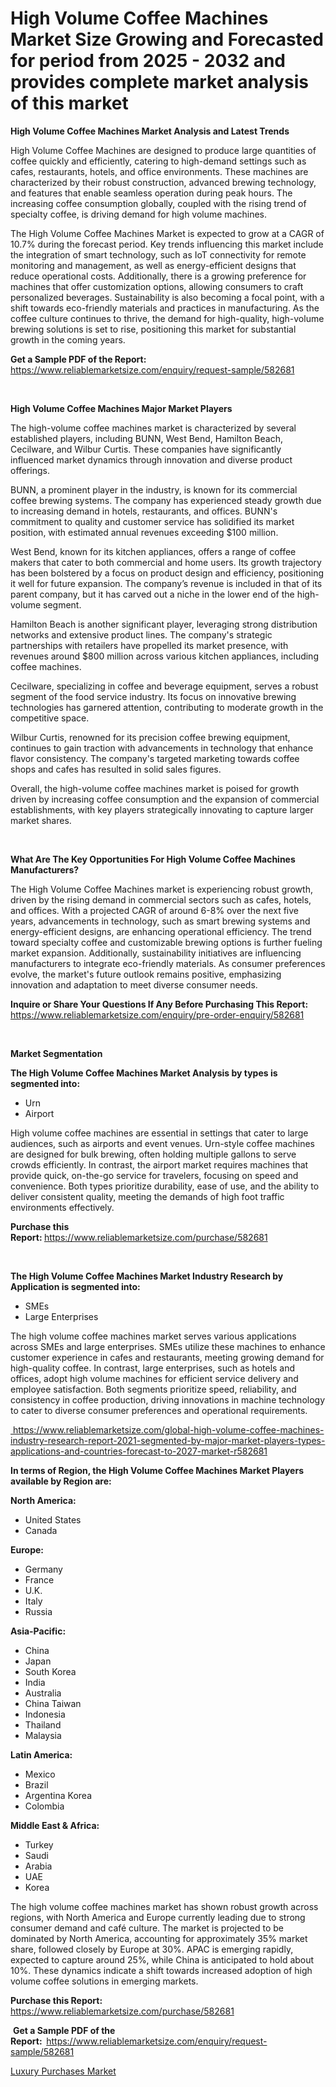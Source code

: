 <p><h1>High Volume Coffee Machines Market Size Growing and Forecasted for period from 2025 - 2032 and provides complete market analysis of this market</h1></p><p><strong>High Volume Coffee Machines Market Analysis and Latest Trends</strong></p>
<p><p>High Volume Coffee Machines are designed to produce large quantities of coffee quickly and efficiently, catering to high-demand settings such as cafes, restaurants, hotels, and office environments. These machines are characterized by their robust construction, advanced brewing technology, and features that enable seamless operation during peak hours. The increasing coffee consumption globally, coupled with the rising trend of specialty coffee, is driving demand for high volume machines.</p><p>The High Volume Coffee Machines Market is expected to grow at a CAGR of 10.7% during the forecast period. Key trends influencing this market include the integration of smart technology, such as IoT connectivity for remote monitoring and management, as well as energy-efficient designs that reduce operational costs. Additionally, there is a growing preference for machines that offer customization options, allowing consumers to craft personalized beverages. Sustainability is also becoming a focal point, with a shift towards eco-friendly materials and practices in manufacturing. As the coffee culture continues to thrive, the demand for high-quality, high-volume brewing solutions is set to rise, positioning this market for substantial growth in the coming years.</p></p>
<p><strong>Get a Sample PDF of the Report:&nbsp;</strong> <a href="https://www.reliablemarketsize.com/enquiry/request-sample/582681?utm_campaign=3120&utm_medium=2&utm_source=Github&utm_content=ia&utm_term=23032025&utm_id=high-volume-coffee-machines">https://www.reliablemarketsize.com/enquiry/request-sample/582681</a></p>
<p>&nbsp;</p>
<p><strong>High Volume Coffee Machines Major Market Players</strong></p>
<p><p>The high-volume coffee machines market is characterized by several established players, including BUNN, West Bend, Hamilton Beach, Cecilware, and Wilbur Curtis. These companies have significantly influenced market dynamics through innovation and diverse product offerings.</p><p>BUNN, a prominent player in the industry, is known for its commercial coffee brewing systems. The company has experienced steady growth due to increasing demand in hotels, restaurants, and offices. BUNN's commitment to quality and customer service has solidified its market position, with estimated annual revenues exceeding $100 million.</p><p>West Bend, known for its kitchen appliances, offers a range of coffee makers that cater to both commercial and home users. Its growth trajectory has been bolstered by a focus on product design and efficiency, positioning it well for future expansion. The company’s revenue is included in that of its parent company, but it has carved out a niche in the lower end of the high-volume segment.</p><p>Hamilton Beach is another significant player, leveraging strong distribution networks and extensive product lines. The company's strategic partnerships with retailers have propelled its market presence, with revenues around $800 million across various kitchen appliances, including coffee machines.</p><p>Cecilware, specializing in coffee and beverage equipment, serves a robust segment of the food service industry. Its focus on innovative brewing technologies has garnered attention, contributing to moderate growth in the competitive space.</p><p>Wilbur Curtis, renowned for its precision coffee brewing equipment, continues to gain traction with advancements in technology that enhance flavor consistency. The company's targeted marketing towards coffee shops and cafes has resulted in solid sales figures.</p><p>Overall, the high-volume coffee machines market is poised for growth driven by increasing coffee consumption and the expansion of commercial establishments, with key players strategically innovating to capture larger market shares.</p></p>
<p>&nbsp;</p>
<p><strong>What Are The Key Opportunities For High Volume Coffee Machines Manufacturers?</strong></p>
<p><p>The High Volume Coffee Machines market is experiencing robust growth, driven by the rising demand in commercial sectors such as cafes, hotels, and offices. With a projected CAGR of around 6-8% over the next five years, advancements in technology, such as smart brewing systems and energy-efficient designs, are enhancing operational efficiency. The trend toward specialty coffee and customizable brewing options is further fueling market expansion. Additionally, sustainability initiatives are influencing manufacturers to integrate eco-friendly materials. As consumer preferences evolve, the market's future outlook remains positive, emphasizing innovation and adaptation to meet diverse consumer needs.</p></p>
<p><strong>Inquire or Share Your Questions If Any Before Purchasing This Report:</strong> <a href="https://www.reliablemarketsize.com/enquiry/pre-order-enquiry/582681?utm_campaign=3120&utm_medium=2&utm_source=Github&utm_content=ia&utm_term=23032025&utm_id=high-volume-coffee-machines">https://www.reliablemarketsize.com/enquiry/pre-order-enquiry/582681</a></p>
<p>&nbsp;</p>
<p><strong>Market Segmentation</strong></p>
<p><strong>The High Volume Coffee Machines Market Analysis by types is segmented into:</strong></p>
<p><ul><li>Urn</li><li>Airport</li></ul></p>
<p><p>High volume coffee machines are essential in settings that cater to large audiences, such as airports and event venues. Urn-style coffee machines are designed for bulk brewing, often holding multiple gallons to serve crowds efficiently. In contrast, the airport market requires machines that provide quick, on-the-go service for travelers, focusing on speed and convenience. Both types prioritize durability, ease of use, and the ability to deliver consistent quality, meeting the demands of high foot traffic environments effectively.</p></p>
<p><strong>Purchase this Report:&nbsp;</strong><a href="https://www.reliablemarketsize.com/purchase/582681?utm_campaign=3120&utm_medium=2&utm_source=Github&utm_content=ia&utm_term=23032025&utm_id=high-volume-coffee-machines">https://www.reliablemarketsize.com/purchase/582681</a></p>
<p>&nbsp;</p>
<p><strong>The High Volume Coffee Machines Market Industry Research by Application is segmented into:</strong></p>
<p><ul><li>SMEs</li><li>Large Enterprises</li></ul></p>
<p><p>The high volume coffee machines market serves various applications across SMEs and large enterprises. SMEs utilize these machines to enhance customer experience in cafes and restaurants, meeting growing demand for high-quality coffee. In contrast, large enterprises, such as hotels and offices, adopt high volume machines for efficient service delivery and employee satisfaction. Both segments prioritize speed, reliability, and consistency in coffee production, driving innovations in machine technology to cater to diverse consumer preferences and operational requirements.</p></p>
<p><a href="https://www.reliablemarketsize.com/global-high-volume-coffee-machines-industry-research-report-2021-segmented-by-major-market-players-types-applications-and-countries-forecast-to-2027-market-r582681?utm_campaign=3120&utm_medium=2&utm_source=Github&utm_content=ia&utm_term=23032025&utm_id=high-volume-coffee-machines">&nbsp;https://www.reliablemarketsize.com/global-high-volume-coffee-machines-industry-research-report-2021-segmented-by-major-market-players-types-applications-and-countries-forecast-to-2027-market-r582681</a></p>
<p><strong>In terms of Region, the High Volume Coffee Machines Market Players available by Region are:</strong></p>
<p>
    <p> <strong> North America: </strong>
        <ul>
            <li>United States</li>
            <li>Canada</li>
        </ul>
        </p> 
    <p> <strong> Europe: </strong>
        <ul>
            <li>Germany</li>
            <li>France</li>
            <li>U.K.</li>
            <li>Italy</li>
            <li>Russia</li>
        </ul>
        </p> 
    <p> <strong> Asia-Pacific: </strong>
        <ul>
            <li>China</li>
            <li>Japan</li>
            <li>South Korea</li>
            <li>India</li>
            <li>Australia</li>
            <li>China Taiwan</li>
            <li>Indonesia</li>
            <li>Thailand</li>
            <li>Malaysia</li>
        </ul>
        </p> 
    <p> <strong> Latin America: </strong>
        <ul>
            <li>Mexico</li>
            <li>Brazil</li>
            <li>Argentina Korea</li>
            <li>Colombia</li>
        </ul>
        </p> 
    <p> <strong> Middle East & Africa: </strong>
        <ul>
            <li>Turkey</li>
            <li>Saudi</li>
            <li>Arabia</li>
            <li>UAE</li>
            <li>Korea</li>
        </ul>
    </p>
    </p>
<p><p>The high volume coffee machines market has shown robust growth across regions, with North America and Europe currently leading due to strong consumer demand and café culture. The market is projected to be dominated by North America, accounting for approximately 35% market share, followed closely by Europe at 30%. APAC is emerging rapidly, expected to capture around 25%, while China is anticipated to hold about 10%. These dynamics indicate a shift towards increased adoption of high volume coffee solutions in emerging markets.</p></p>
<p><strong>Purchase this Report: </strong><a href="https://www.reliablemarketsize.com/purchase/582681?utm_campaign=3120&utm_medium=2&utm_source=Github&utm_content=ia&utm_term=23032025&utm_id=high-volume-coffee-machines">https://www.reliablemarketsize.com/purchase/582681</a></p>
<p>&nbsp;<strong>Get a Sample PDF of the Report:&nbsp;&nbsp;</strong><a href="https://www.reliablemarketsize.com/enquiry/request-sample/582681?utm_campaign=3120&utm_medium=2&utm_source=Github&utm_content=ia&utm_term=23032025&utm_id=high-volume-coffee-machines">https://www.reliablemarketsize.com/enquiry/request-sample/582681</a></p>
<p><strong></strong></p>
<p><p><a href="https://github.com/saoneubeh8/Market-Research-Report-List-1/blob/main/luxury-purchases-market.md?utm_campaign=3120&utm_medium=2&utm_source=Github&utm_content=ia&utm_term=23032025&utm_id=high-volume-coffee-machines">Luxury Purchases Market</a></p></p>